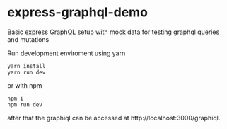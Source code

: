 # express-graphql-demo
Basic express GraphQL setup with mock data for testing graphql queries and mutations

Run development enviroment using yarn

```
yarn install
yarn run dev
```

or with npm

```
npm i
npm run dev
```

after that the graphiql can be accessed at http://localhost:3000/graphiql.

